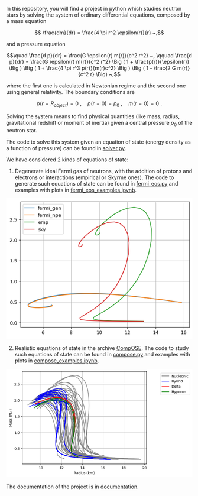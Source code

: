 In this repository, you will find a project in python which studies neutron stars by solving the system of ordinary differential equations, composed by a mass equation
```math
 \frac{dm}{dr} = \frac{4 \pi r^2 \epsilon(r)}{r} ~,
```
and a pressure equation
```math
\quad \frac{d p}{dr} = \frac{G \epsilon(r) m(r)}{c^2 r^2} ~, \qquad \frac{d p}{dr} = \frac{G \epsilon(r) m(r)}{c^2 r^2} \Big ( 1 + \frac{p(r)}{\epsilon(r)} \Big ) \Big ( 1 + \frac{4 \pi r^3 p(r)}{m(r)c^2} \Big ) \Big ( 1 - \frac{2 G m(r)}{c^2 r} \Big) ~,
```
where the first one is calculated in Newtonian regime and the second one using general relativity. The boundary conditions are
```math
p(r = R_{object})= 0 ~, \quad p(r = 0) = p_0 ~, \quad m(r = 0) = 0 ~.
```

Solving the system means to find physical quantities (like mass, radius, gravitational redshift or moment of inertia) given a central pressure $p_0$ of the neutron star.

The code to solve this system given an equation of state (energy density as a function of pressure) can be found in 
[solver.py](https://github.com/PhysicsZandi/NeutronStars/blob/main/src/solver.py).

We have considered 2 kinds of equations of state:
1. Degenerate ideal Fermi gas of neutrons, with the addition of protons and electrons or interactions (empirical or Skyrme ones). The code to generate such equations of state can be found in [fermi_eos.py](https://github.com/PhysicsZandi/NeutronStars/blob/main/src/fermi_eos.py) and examples with plots in [fermi_eos_examples.ipynb](https://github.com/PhysicsZandi/NeutronStars/blob/main/src/fermi_eos_examples.ipynb).

![alt text](https://github.com/PhysicsZandi/NeutronStars/blob/main/src/fermi_eos.png)

2. Realistic equations of state in the archive [CompOSE](https://compose.obspm.fr). The code to study such equations of state can be found in [compose.py](https://github.com/PhysicsZandi/NeutronStars/blob/main/src/compose.py) and examples with plots in [compose_examples.ipynb](https://github.com/PhysicsZandi/NeutronStars/blob/main/src/compose_examples.ipynb).

![alt text](https://github.com/PhysicsZandi/NeutronStars/blob/main/src/compose.png)


The documentation of the project is in [documentation](https://github.com/PhysicsZandi/NeutronStars/tree/main/src/documentation).